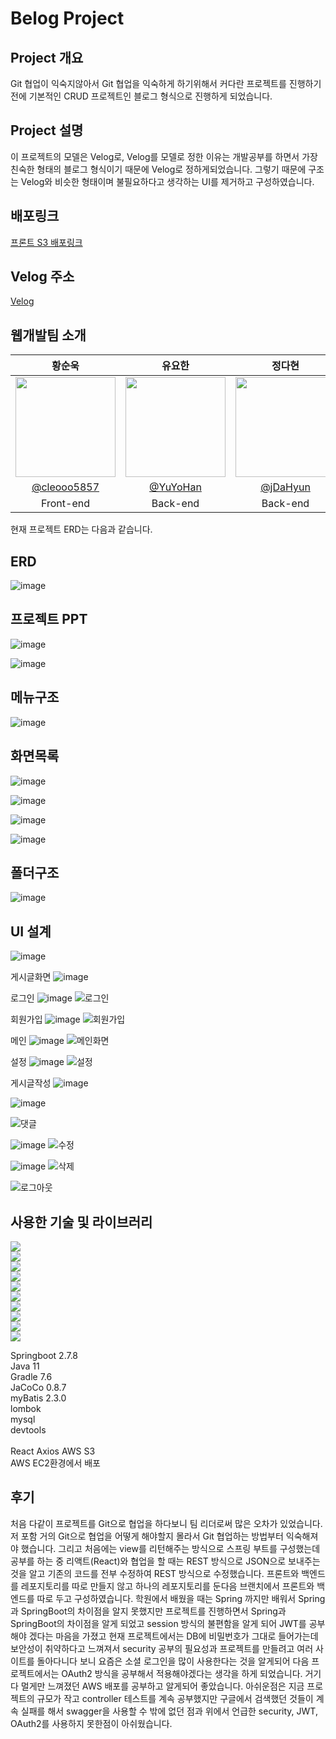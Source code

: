 # Belog Project

## Project 개요
Git 협업이 익숙지않아서 Git 협업을 익숙하게 하기위해서 커다란 프로젝트를 진행하기 전에 기본적인 CRUD 프로젝트인 블로그 형식으로 진행하게 되었습니다. 

## Project 설명
이 프로젝트의 모델은 Velog로, Velog를 모델로 정한 이유는 개발공부를 하면서 가장 친숙한 형태의 블로그 형식이기 때문에 Velog로 정하게되었습니다. 
그렇기 때문에 구조는 Velog와 비슷한 형태이며 불필요하다고 생각하는 UI를 제거하고 구성하였습니다. 

## 배포링크
[프론트 S3 배포링크](http://web-blog-site.s3-website.ap-northeast-2.amazonaws.com/)

## Velog 주소

[Velog](https://velog.io/@zxzz45/series/Belog-Project)

## 웹개발팀 소개

|      황순욱       |          유요한         |       정다현         |       김민성                                                                                                                        
| :------------------------------------------------------------------------------: | :---------------------------------------------------------------------------------------------------------------------------------------------------: | :---------------------------------------------------------------------------------------------------------------------------------------------------------------------------------------------------: |:---------------------------------------------------------------------------------------------------------------------------------------------------------------------------------------------------: 
|   <img width="160px" src="https://avatars.githubusercontent.com/u/70474741?s=400&u=fb295b1d8b1ede66ad0d9e290d8fc3e899be0d50&v=4" />    |                      <img width="160px" src="https://avatars.githubusercontent.com/u/110465572?v=4" />    |                   <img width="160px" src="https://avatars.githubusercontent.com/u/43868558?v=4"/>   | <img width="160px" src="https://avatars.githubusercontent.com/u/89964419?s=64&v=4"/>
|   [@cleooo5857](https://github.com/cleooo5857)   |    [@YuYoHan](https://github.com/YuYoHan)  | [@jDaHyun](https://github.com/jDaHyun)  | [@rlaalstjd00](https://github.com/rlaalstjd00)  |
| Front-end | Back-end | Back-end | Back-end |

현재 프로젝트 ERD는 다음과 같습니다.

## ERD
![image](https://github.com/YuYoHan/Belog/assets/43868558/e95b408b-b134-4cbb-baa5-720c1784491d)

## 프로젝트 PPT
![image](https://github.com/YuYoHan/Belog/assets/43868558/5c7320f1-6ee8-41a7-8a65-3bf58adf5d35)

![image](https://github.com/YuYoHan/Belog/assets/43868558/003f5da6-1eab-4396-bd79-de9b4e2c6065)

## 메뉴구조
![image](https://github.com/YuYoHan/Belog/assets/43868558/056fd38f-ad6a-4e14-a89b-556439d0bcea)

## 화면목록
![image](https://github.com/YuYoHan/Belog/assets/43868558/f2f4a6d2-5e98-45dc-84ad-a5e147a1404a)

![image](https://github.com/YuYoHan/Belog/assets/43868558/d71482fc-d257-4246-b210-d1e1b4645e72)

![image](https://github.com/YuYoHan/Belog/assets/43868558/1b2336d1-3156-4262-841a-4c1fda2cc762)

![image](https://github.com/YuYoHan/Belog/assets/43868558/295e25f3-8e77-41ed-a2a2-4f19a572d96a)

## 폴더구조
![image](https://github.com/YuYoHan/Belog/assets/43868558/36227e17-23b5-4dd1-83d3-85b02b783ba5)

## UI 설계

![image](https://github.com/YuYoHan/Belog/assets/43868558/c62eb55d-b065-40b6-95b4-3675a93f065e)

게시글화면
![image](https://github.com/YuYoHan/Belog/assets/43868558/d421695b-ad5a-4b27-87d7-a1a375fdcaab)

로그인
![image](https://github.com/YuYoHan/Belog/assets/43868558/0a67b3c1-5507-43ee-83d0-86500b0a50b0)
![로그인](https://github.com/YuYoHan/Belog/assets/43868558/8b744b55-7a88-411c-9ddd-cd49e7313520)


회원가입
![image](https://github.com/YuYoHan/Belog/assets/43868558/f1d9cf5c-f9ed-49ca-9d98-e22849df8dee)
![회원가입](https://github.com/YuYoHan/Belog/assets/43868558/5b4a27b5-de49-476c-bf64-1d8cdc3ec9b5)

메인
![image](https://github.com/YuYoHan/Belog/assets/43868558/2829b1a4-f834-4fb7-ac43-b71bf42432d1)
![메인화면](https://github.com/YuYoHan/Belog/assets/43868558/e70a8be9-f362-4359-8b49-5701290c52f1)


설정
![image](https://github.com/YuYoHan/Belog/assets/43868558/126520bc-734e-468c-8510-8a2100813b8d)
![설정](https://github.com/YuYoHan/Belog/assets/43868558/0ae10d02-a743-4b87-9777-4fd0aa4bbbc5)

게시글작성
![image](https://github.com/YuYoHan/Belog/assets/43868558/deb9bbf9-ad9b-4cd1-b738-e2affc80b43c)

![image](https://github.com/YuYoHan/Belog/assets/43868558/0c6c12ef-ab10-4a79-80e0-8ea4f69ddcd9)

![댓글](https://github.com/YuYoHan/Belog/assets/43868558/895f0056-69ab-4298-8d77-199cc0f1e766)

![image](https://github.com/YuYoHan/Belog/assets/43868558/05745fa3-78e5-490c-9047-dffde63993e5)
![수정](https://github.com/YuYoHan/Belog/assets/43868558/655a6407-ad12-4df9-ba5a-959c476c4939)

![image](https://github.com/YuYoHan/Belog/assets/43868558/6f127f8c-d4f3-4cda-a4c7-2c04fbbad2f8)
![삭제](https://github.com/YuYoHan/Belog/assets/43868558/86b671f4-c24c-48dd-812f-a845529749af)

![로그아웃](https://github.com/YuYoHan/Belog/assets/43868558/dec581fa-0ccf-4455-8443-c2c12fd7acee)

## 사용한 기술 및 라이브러리

<img src="https://img.shields.io/badge/SpringBoot-181717?style=flat-square&logo=SpringBoot&logoColor=white"> <br/>
<img src="https://img.shields.io/badge/Gradle-181717?style=flat-square&logo=Gradle&logoColor=white"> <br/>
<img src="https://img.shields.io/badge/JaCoCo-181717?style=flat-square&logo=JaCoCo&logoColor=white"> <br/>
<img src="https://img.shields.io/badge/Swagger-181717?style=flat-square&logo=Swagger&logoColor=white"> <br/>
<img src="https://img.shields.io/badge/MyBatis-181717?style=flat-square&logo=MyBatis&logoColor=white"> <br/>
<img src="https://img.shields.io/badge/MySQL-181717?style=flat-square&logo=MySQL&logoColor=white"> <br/>
<img src="https://img.shields.io/badge/AWS-181717?style=flat-square&logo=AWS&logoColor=white"> <br/>
<img src="https://img.shields.io/badge/RDS-181717?style=flat-square&logo=RDS&logoColor=white"> <br />
<img src="https://img.shields.io/badge/github-181717?style=flat-square&logo=github&logoColor=white"> <br />
<img src="https://img.shields.io/badge/IntelliJ-181717?style=flat-square&logo=IntelliJ&logoColor=white"> <br />



Springboot 2.7.8 <br>
Java 11<br>
Gradle 7.6<br>
JaCoCo 0.8.7<br>
myBatis 2.3.0<br>
lombok<br>
mysql<br>
devtools<br>
<br>
React Axios AWS S3<br>
AWS EC2환경에서 배포<br>


## 후기

처음 다같이 프로젝트를 Git으로 협업을 하다보니 팀 리더로써 많은 오차가 있었습니다. 저 포함 거의 Git으로 협업을 어떻게 해야할지 몰라서 Git 협업하는 방법부터 익숙해져야 했습니다. 그리고 처음에는 view를 리턴해주는 방식으로 스프링 부트를 구성했는데 공부를 하는 중 리액트(React)와 협업을 할 때는 REST 방식으로 JSON으로 보내주는 것을 알고 기존의 코드를 전부 수정하여 REST 방식으로 수정했습니다. 프론트와 백엔드를 레포지토리를 따로 만들지 않고 하나의 레포지토리를 둔다음 브랜치에서 프론트와 백엔드를 따로 두고 구성하였습니다. 학원에서 배웠을 때는 Spring 까지만 배워서 Spring과 SpringBoot의 차이점을 알지 못했지만 프로젝트를 진행하면서 Spring과 SpringBoot의 차이점을 알게 되었고 session 방식의 불편함을 알게 되어 JWT를 공부해야 겠다는 마음을 가졌고 현재 프로젝트에서는 DB에 비밀번호가 그대로 들어가는데 보안성이 취약하다고 느껴져서 security 공부의 필요성과 프로젝트를 만들려고 여러 사이트를 돌아다니다 보니 요즘은 소셜 로그인을 많이 사용한다는 것을 알게되어 다음 프로젝트에서는 OAuth2 방식을 공부해서 적용해야겠다는 생각을 하게 되었습니다. 거기다 멀게만 느껴졌던 AWS 배포를 공부하고 알게되어 좋았습니다. 아쉬운점은 지금 프로젝트의 규모가 작고 controller 테스트를 계속 공부했지만 구글에서 검색했던 것들이 계속 실패를 해서 swagger을 사용할 수 밖에 없던 점과 위에서 언급한 security, JWT, OAuth2를 사용하지 못한점이 아쉬웠습니다.


